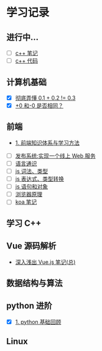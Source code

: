 # 学习记录

## 进行中...

- [ ] [c++ 笔记](./cpp/README.md)
- [ ] [c++ 代码](./cpp)

## 计算机基础

- [x] [彻底弄懂 0.1 + 0.2 != 0.3](./compute_basic/IEEE754.md)
- [x] [+0 和-0 是否相同？](./compute_basic/0.md)

## 前端

- [1. 前端知识体系与学习方法](./f2e/1.前端知识体系与学习方法/README.md)
- [ ] [发布系统:实现一个线上 Web 服务](./f2e/46.发布系统实现一个线上Web服务/README.md)
- [ ] [语言通识](./f2e/4.语言通识/README.md)
- [ ] [js 词法、类型](./f2e/5.js词法、类型/README.md)
- [ ] [js 表达式、类型转换](./f2e/6.js表达式、类型转换/README.md)
- [ ] [js 语句和对象](./f2e/7.js语句、对象/README.md)
- [ ] [浏览器原理](./f2e/浏览器工作原理/README.md)
- [ ] [koa 笔记](./f2e/koa-demo/README.md)

## 学习 C++

## Vue 源码解析

- [深入浅出 Vue.js 笔记(总)](./vue_source/README.md)

## 数据结构与算法

## python 进阶

- [x] [1. python 基础回顾](./python/1.basic/README.md)

## Linux
